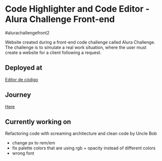 # Code Highlighter and Code Editor - Alura Challenge Front-end 

#alurachallengefront2

Website created during a front-end code challenge called Alura Challenge. The challenge is to simulate a real work situation, where the user must create a website for a client following a request.

## Deployed at
[Editor de código](https://daniel-ben.github.io/alura-challenge-2/)

## Journey
[Here](https://daniel-ben.github.io/alura-challenge-2/journey.md)

## Currently working on
Refactoring code with screaming architecture and clean code by Uncle Bob

- change px to rem/em
- fix palette colors that are using rgb + opacity instead of different colors
- wrong font
